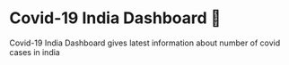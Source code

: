 # Covid-19 India Dashboard :high_brightness:
Covid-19 India Dashboard gives latest information about number of covid cases in india
